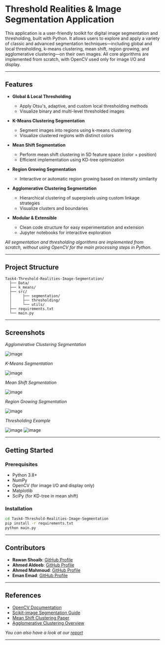 # Threshold Realities & Image Segmentation Application

This application is a user-friendly toolkit for digital image segmentation and thresholding, built with Python. It allows users to explore and apply a variety of classic and advanced segmentation techniques—including global and local thresholding, k-means clustering, mean shift, region growing, and agglomerative clustering—on their own images. All core algorithms are implemented from scratch, with OpenCV used only for image I/O and display.

---

## Features

- **Global & Local Thresholding**
  - Apply Otsu's, adaptive, and custom local thresholding methods
  - Visualize binary and multi-level thresholded images

- **K-Means Clustering Segmentation**
  - Segment images into regions using k-means clustering
  - Visualize clustered regions with distinct colors

- **Mean Shift Segmentation**
  - Perform mean shift clustering in 5D feature space (color + position)
  - Efficient implementation using KD-tree optimization

- **Region Growing Segmentation**
  - Interactive or automatic region growing based on intensity similarity

- **Agglomerative Clustering Segmentation**
  - Hierarchical clustering of superpixels using custom linkage strategies
  - Visualize clusters and boundaries

- **Modular & Extensible**
  - Clean code structure for easy experimentation and extension
  - Jupyter notebooks for interactive exploration

_All segmentation and thresholding algorithms are implemented from scratch, without using OpenCV for the main processing steps in Python._

---

## Project Structure

```
Task4-Threshold-Realities-Image-Segmentation/
  ├── Data/
  ├── k_means/
  ├── src/
  │     ├── segmentation/
  │     ├── thresholding/
  │     └── utils/
  ├── requirements.txt
  └── main.py
```

---

## Screenshots

<!-- Add screenshots or demo images here -->
*Agglomerative Clustering Segmentation*

![image](https://github.com/user-attachments/assets/3a863738-ee41-41e4-8ab6-a34c5a90760a)

*K-Means Segmentation*

![image](https://github.com/user-attachments/assets/53c1dace-228a-4564-8578-b57dc5f1b755)

*Mean Shift Segmentation*

![image](https://github.com/user-attachments/assets/6b760b9f-cdd1-4b34-b6c1-3f4422525e2a)


*Region Growing Segmentation*

![image](https://github.com/user-attachments/assets/243abde8-9e63-400d-9728-58225788fdeb)

*Thresholding Example*

![image](https://github.com/user-attachments/assets/143712ac-1e14-43f9-b199-6174bba70815)
![image](https://github.com/user-attachments/assets/324edcca-95ca-42ad-a72a-cf185b1405de)

---

## Getting Started

### Prerequisites

- Python 3.8+
- NumPy
- OpenCV (for image I/O and display only)
- Matplotlib
- SciPy (for KD-tree in mean shift)

### Installation

```sh
cd Task4-Threshold-Realities-Image-Segmentation
pip install -r requirements.txt
python main.py
```

---

## Contributors

* **Rawan Shoaib**: [GitHub Profile](https://github.com/RawanAhmed444)
* **Ahmed Aldeeb**: [GitHub Profile](https://github.com/AhmedXAlDeeb)
* **Ahmed Mahmoud**: [GitHub Profile](https://github.com/ahmed-226)
* **Eman Emad**: [GitHub Profile](https://github.com/Alyaaa16)

---

## References

- [OpenCV Documentation](https://docs.opencv.org/)
- [Scikit-image Segmentation Guide](https://scikit-image.org/docs/stable/user_guide/tutorial_segmentation.html)
- [Mean Shift Clustering Paper](https://www2.eecs.berkeley.edu/Research/Projects/CS/vision/shape/papers/Comaniciu_MeanShift.pdf)
- [Agglomerative Clustering Overview](https://scikit-learn.org/stable/modules/clustering.html#hierarchical-clustering)

*You can also have a look at our [report](https://drive.google.com/file/d/15cwDQ7J_kcL8NU-0F3znew6tUgDfxzOc/view?usp=sharing)*

---
